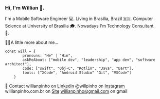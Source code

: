 ### Hi, I'm Willian 👋. 

I'm a Mobile Software Engineer 💻.
Living in Brasília, Brazil 🇧🇷.
Computer Science at University of Brasilia 🎓. 
Nowadays I'm Technology Consultant 🚀.

👨‍💻A little more about me...

    const will = {
		  	pronouns: "He" | "Him",
			askMeAbout: ["mobile dev", "leadership", "app dev", "software architect"],
			code: ["swift", "Obj-C", "Kotlin", "Java", "Dart"],
			tools: ["XCode", "Android Studio" "Git", "VSCode"]
		}


📱 Contact
willianpinho on [Linkedin](https://www.linkedin.com/in/willianpinho/)
@willpinho on [Instagram](https://instagram.com/willpinho)
willianpinho.com.br on [Site](https://www.willianpinho.com.br/en)
willianpinho@gmail.com on gmail
